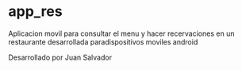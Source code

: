 # app_res
Aplicacion movil para consultar el menu y hacer recervaciones en un restaurante desarrollada paradispositivos moviles android

Desarrollado por Juan Salvador
